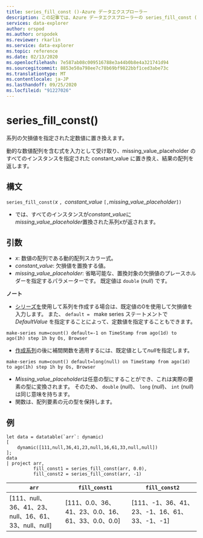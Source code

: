 ```yaml
---
title: series_fill_const ()-Azure データエクスプローラー
description: この記事では、Azure データエクスプローラーの series_fill_const () について説明します。
services: data-explorer
author: orspod
ms.author: orspodek
ms.reviewer: rkarlin
ms.service: data-explorer
ms.topic: reference
ms.date: 02/13/2020
ms.openlocfilehash: 7e587ab08c009516788e3a44b0b8e4a321741d94
ms.sourcegitcommit: 8853e50a798ee7c78b69bf9822bbf1ced3abe73c
ms.translationtype: MT
ms.contentlocale: ja-JP
ms.lasthandoff: 09/25/2020
ms.locfileid: "91227026"
---
```

# <a name="series_fill_const"></a>series_fill_const()

系列の欠損値を指定された定数値に置き換えます。

動的な数値配列を含む式を入力として受け取り、missing_value_placeholder のすべてのインスタンスを指定された constant_value に置き換え、結果の配列を返します。

## <a name="syntax"></a>構文

`series_fill_const(`*x* `, `*constant_value* `[,`*missing_value_placeholder*`])`
* では、すべてのインスタンスが*constant_value*に*missing_value_placeholder*置換された系列*x*が返されます。

## <a name="arguments"></a>引数

* *x*: 数値の配列である動的配列スカラー式。
* *constant_value*: 欠損値を置換する値。 
* *missing_value_placeholder*: 省略可能な、置換対象の欠損値のプレースホルダーを指定するパラメーターです。 既定値は `double` (*null*) です。

**ノート**
* [シリーズを](make-seriesoperator.md)使用して系列を作成する場合は、既定値の0を使用して欠損値を入力します。 また、 `default = ` make series ステートメントで *DefaultValue* を指定することによって、定数値を指定することもできます。

```kusto
make-series num=count() default=-1 on TimeStamp from ago(1d) to ago(1h) step 1h by Os, Browser
```
  
* [作成系列](make-seriesoperator.md)の後に補間関数を適用するには、既定値として*null*を指定します。 

```kusto
make-series num=count() default=long(null) on TimeStamp from ago(1d) to ago(1h) step 1h by Os, Browser
```
  
* *Missing_value_placeholder*は任意の型にすることができ、これは実際の要素の型に変換されます。 そのため、 `double` (*null*)、 `long` (*null*)、 `int` (*null*) は同じ意味を持ちます。
* 関数は、配列要素の元の型を保持します。 

## <a name="example"></a>例

<!-- csl: https://help.kusto.windows.net:443/Samples -->
```kusto
let data = datatable(`arr`: dynamic)
[
    dynamic([111,null,36,41,23,null,16,61,33,null,null])   
];
data 
| project arr, 
          fill_const1 = series_fill_const(arr, 0.0),
          fill_const2 = series_fill_const(arr, -1)  
```

|`arr`|`fill_const1`|`fill_const2`|
|---|---|---|
|[111、null、36、41、23、null、16、61、33、null、null]|[111、0.0、36、41、23、0.0、16、61、33、0.0、0.0]|[111、-1、36、41、23、-1、16、61、33、-1、-1]|
